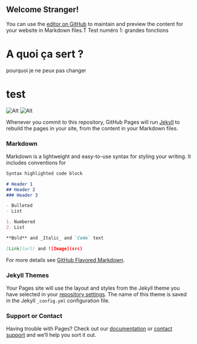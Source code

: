 ## Welcome Stranger!

You can use the [editor on GitHub](https://github.com/ClaryM/ClaryM.github.io/edit/master/index.md) to maintain and preview the content for your website in Markdown files.T
Test numéro 1:
grandes fonctions

# A quoi ça sert ?
pourquoi je ne peux pas changer
# test  
![Alt](/raph.jpg)
![Alt](https://avatars1.githubusercontent.com/u/33521954?s=200&v=4)


Whenever you commit to this repository, GitHub Pages will run [Jekyll](https://jekyllrb.com/) to rebuild the pages in your site, from the content in your Markdown files.

### Markdown

Markdown is a lightweight and easy-to-use syntax for styling your writing. It includes conventions for

```markdown
Syntax highlighted code block

# Header 1
## Header 2
### Header 3

- Bulleted
- List

1. Numbered
2. List

**Bold** and _Italic_ and `Code` text

[Link](url) and ![Image](src)
```

For more details see [GitHub Flavored Markdown](https://guides.github.com/features/mastering-markdown/).

### Jekyll Themes

Your Pages site will use the layout and styles from the Jekyll theme you have selected in your [repository settings](https://github.com/ClaryM/ClaryM.github.io/settings). The name of this theme is saved in the Jekyll `_config.yml` configuration file.

### Support or Contact

Having trouble with Pages? Check out our [documentation](https://help.github.com/categories/github-pages-basics/) or [contact support](https://github.com/contact) and we’ll help you sort it out.
